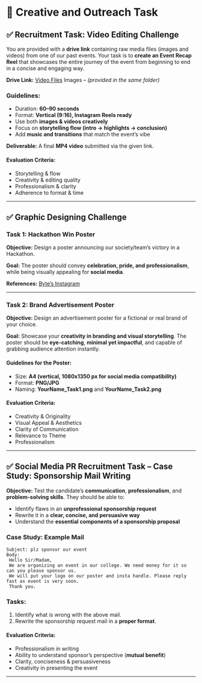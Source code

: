# 🎨 Creative and Outreach Task

## ✅ **Recruitment Task: Video Editing Challenge**

You are provided with a **drive link** containing raw media files (images and videos) from one of our past events.
Your task is to **create an Event Recap Reel** that showcases the entire journey of the event from beginning to end in a concise and engaging way.

**Drive Link:**
[Video Files](https://drive.google.com/drive/folders/1eYAWOjFygi0H2MQ17qFAt6Uui5HljqpQ)
Images – *(provided in the same folder)*

### **Guidelines:**

* Duration: **60–90 seconds**
* Format: **Vertical (9:16), Instagram Reels ready**
* Use both **images & videos creatively**
* Focus on **storytelling flow (intro → highlights → conclusion)**
* Add **music and transitions** that match the event’s vibe

**Deliverable:**
A final **MP4 video** submitted via the given link.

#### **Evaluation Criteria:**

* Storytelling & flow
* Creativity & editing quality
* Professionalism & clarity
* Adherence to format & time

---

## ✅ **Graphic Designing Challenge**

### **Task 1: Hackathon Win Poster**

**Objective:**
Design a poster announcing our society/team’s victory in a Hackathon.

**Goal:**
The poster should convey **celebration, pride, and professionalism**, while being visually appealing for **social media**.

**References:**
[Byte’s Instagram](https://drive.google.com/drive/folders/1eYAWOjFygi0H2MQ17qFAt6Uui5HljqpQ)

---

### **Task 2: Brand Advertisement Poster**

**Objective:**
Design an advertisement poster for a fictional or real brand of your choice.

**Goal:**
Showcase your **creativity in branding and visual storytelling**. The poster should be **eye-catching**, **minimal yet impactful**, and capable of grabbing audience attention instantly.

#### **Guidelines for the Poster:**

* Size: **A4 (vertical, 1080x1350 px for social media compatibility)**
* Format: **PNG/JPG**
* Naming: **YourName\_Task1.png** and **YourName\_Task2.png**

#### **Evaluation Criteria:**

* Creativity & Originality
* Visual Appeal & Aesthetics
* Clarity of Communication
* Relevance to Theme
* Professionalism

---

## ✅ **Social Media PR Recruitment Task – Case Study: Sponsorship Mail Writing**

**Objective:**
Test the candidate’s **communication**, **professionalism**, and **problem-solving skills**.
They should be able to:

* Identify flaws in an **unprofessional sponsorship request**
* Rewrite it in a **clear, concise, and persuasive way**
* Understand the **essential components of a sponsorship proposal**

### **Case Study: Example Mail**

```
Subject: plz sponsor our event
Body:
 Hello Sir/Madam,
 We are organizing an event in our college. We need money for it so can you please sponsor us.
 We will put your logo on our poster and insta handle. Please reply fast as event is very soon.
 Thank you.
```

### **Tasks:**

1. Identify what is wrong with the above mail.
2. Rewrite the sponsorship request mail in a **proper format**.

#### **Evaluation Criteria:**

* Professionalism in writing
* Ability to understand sponsor’s perspective (**mutual benefit**)
* Clarity, conciseness & persuasiveness
* Creativity in presenting the event

---
